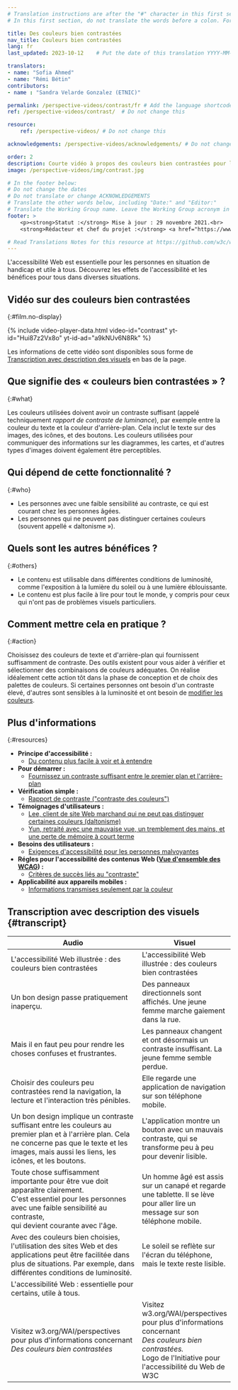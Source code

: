 ```yaml
---
# Translation instructions are after the "#" character in this first section. They are comments that do not show up in the web page. You do not need to translate the instructions after "#".
# In this first section, do not translate the words before a colon. For example, do not translate "title:". Do translate the text after "title:".

title: Des couleurs bien contrastées
nav_title: Couleurs bien contrastées
lang: fr
last_updated: 2023-10-12    # Put the date of this translation YYYY-MM-DD (with month in the middle)

translators: 
- name: "Sofia Ahmed"
- name: "Rémi Bétin"
contributors:
- name : "Sandra Velarde Gonzalez (ETNIC)"

permalink: /perspective-videos/contrast/fr # Add the language shortcode to the end, with no / at the end. For example /standards-guidelines/fr
ref: /perspective-videos/contrast/  # Do not change this

resource:
    ref: /perspective-videos/ # Do not change this

acknowledgements: /perspective-videos/acknowledgements/ # Do not change this

order: 2
description: Courte vidéo à propos des couleurs bien contrastées pour l'accessibilité Web - de quoi s'agit-il, qui en bénéficie, et comment mettre cela en pratique.
image: /perspective-videos/img/contrast.jpg

# In the footer below:
# Do not change the dates
# Do not translate or change ACKNOWLEDGEMENTS
# Translate the other words below, including "Date:" and "Editor:"
# Translate the Working Group name. Leave the Working Group acronym in English.
footer: >
    <p><strong>Statut :</strong> Mise à jour : 29 novembre 2021.<br>
    <strong>Rédacteur et chef du projet :</strong> <a href="https://www.w3.org/People/shadi">Shadi Abou-Zahra</a>. Développé par le <a href="https://www.w3.org/WAI/EO/">Groupe de travail Éducation et Promotion</a> avec le soutien du projet <a href="https://www.w3.org/WAI/DEV/">WAI-DEV</a>, co-financé par la Commission européenne. Mis à jour avec le soutien de la Fondation Ford. ACKNOWLEDGEMENTS.</p>

# Read Translations Notes for this resource at https://github.com/w3c/wai-perspective-videos#readme
---
```


L'accessibilité Web est essentielle pour les personnes en situation de handicap et utile à tous. Découvrez les effets de l'accessibilité et les bénéfices pour tous dans diverses situations.

## Vidéo sur des couleurs bien contrastées
{:#film.no-display}

{% include video-player-data.html
    video-id="contrast"
    yt-id="Hui87z2Vx8o"
    yt-id-ad="a9kNUv6N8Rk"
%}

Les informations de cette vidéo sont disponibles sous forme de [Transcription avec description des visuels](#transcript) en bas de la page.

## Que signifie des «&nbsp;couleurs bien contrastées&nbsp;» ?
{:#what}

Les couleurs utilisées doivent avoir un contraste suffisant (appelé techniquement <em>rapport de contraste de luminance</em>), par exemple entre la couleur du texte et la couleur d'arrière-plan. Cela inclut le texte sur des images, des icônes, et des boutons. Les couleurs utilisées pour communiquer des informations sur les diagrammes, les cartes, et d'autres types d'images doivent également être perceptibles.

## Qui dépend de cette fonctionnalité ?
{:#who}

-   Les personnes avec une faible sensibilité au contraste, ce qui est courant chez les personnes âgées.
-   Les personnes qui ne peuvent pas distinguer certaines couleurs (souvent appellé « daltonisme »).

## Quels sont les autres bénéfices ?
{:#others}

-   Le contenu est utilisable dans différentes conditions de luminosité, comme l'exposition à la lumière du soleil ou à une lumière éblouissante.
-   Le contenu est plus facile à lire pour tout le monde, y compris pour ceux qui n'ont pas de problèmes visuels particuliers.

## Comment mettre cela en pratique ?
{:#action}

Choisissez des couleurs de texte et d'arrière-plan qui fournissent suffisamment de contraste. Des outils existent pour vous aider à vérifier et sélectionner des combinaisons de couleurs adéquates. On réalise idéalement cette action tôt dans la phase de conception et de choix des palettes de couleurs. Si certaines personnes ont besoin d'un contraste élevé, d'autres sont sensibles à la luminosité et ont besoin de [modifier les couleurs](/perspective-videos/customizable/).

## Plus d'informations
{:#resources}

-   **Principe d'accessibilité :**
    -   [Du contenu plus facile à voir et à entendre](/fundamentals/accessibility-principles/#distinguishable)
-   **Pour démarrer :**
    -   [Fournissez un contraste suffisant entre le premier plan et l'arrière-plan](/tips/designing/#provide-sufficient-contrast-between-foreground-and-background) 
-   **Vérification simple :**
    -   [Rapport de contraste ("contraste des couleurs")](/test-evaluate/preliminary/#contrast) 
-   **Témoignages d'utilisateurs :**
    -   [Lee, client de site Web marchand qui ne peut pas distinguer certaines couleurs (daltonisme)](/people-use-web/user-stories/#shopper)
    -   [Yun, retraité avec une mauvaise vue, un tremblement des mains, et une perte de mémoire à court terme](/people-use-web/user-stories/#retiree)
-   **Besoins des utilisateurs :**
    -   [Exigences d'accessibilité pour les personnes malvoyantes](http://www.w3.org/TR/low-vision-needs/) 
-   **Régles pour l'accessibilité des contenus Web ([Vue d'ensemble des WCAG](/standards-guidelines/wcag/)) :** 
    -   [Critères de succès liés au "contraste"](https://www.w3.org/WAI/WCAG21/quickref/?tags=contrast) 
-   **Applicabilité aux appareils mobiles :**
    -   [Informations transmises seulement par la couleur](/standards-guidelines/shared-experiences/#color) 

## Transcription avec description des visuels {#transcript}

<table>
  <thead>
    <tr>
      <th width="65%">Audio</th>
      <th>Visuel</th>
    </tr>
  </thead>
  <tbody>
    <tr>
      <td>L'accessibilité Web illustrée : des couleurs bien contrastées</td>
      <td>L'accessibilité Web illustrée : des couleurs bien contrastées</td>
    </tr>
    <tr>
      <td>Un bon design passe pratiquement inaperçu.</td>
      <td>Des panneaux directionnels sont affichés. Une jeune femme marche gaiement dans la rue.</td>
    </tr>
    <tr>
      <td>Mais il en faut peu pour rendre les choses confuses et frustrantes.</td>
      <td>Les panneaux changent et ont désormais un contraste insuffisant. La jeune femme semble perdue.</td>
    </tr>
    <tr>
      <td>Choisir des couleurs peu contrastées rend la navigation, la lecture et l'interaction très pénibles.</td>
      <td>Elle regarde une application de navigation sur son téléphone mobile.</td>
    </tr>
    <tr>
      <td>Un bon design implique un contraste suffisant entre les couleurs au premier plan et à l'arrière plan. Cela ne concerne pas que le texte et les images, mais aussi les liens, les icônes, et les boutons.</td>
      <td>L'application montre un bouton avec un mauvais contraste, qui se transforme peu à peu pour devenir lisible.</td>
    </tr>
    <tr>
      <td>Toute chose suffisamment importante pour être vue doit apparaître clairement.<br>
       C'est essentiel pour les personnes avec une faible sensibilité au contraste,<br>
        qui devient courante avec l'âge.</td>
      <td>Un homme âgé est assis sur un canapé et regarde une tablette. Il se lève pour aller lire un message sur son téléphone mobile.</td>
    </tr>
    <tr>
      <td>Avec des couleurs bien choisies, l'utilisation des sites Web et des applications peut être facilitée dans plus de situations. Par exemple, dans différentes conditions de luminosité.</td>
      <td>Le soleil se reflète sur l'écran du téléphone, mais le texte reste lisible.</td>
    </tr>
    <tr>
      <td>L'accessibilité Web : essentielle pour certains, utile à tous.</td>
      <td>&nbsp;</td>
    </tr>
    <tr>
      <td>Visitez w3.org/WAI/perspectives pour plus d'informations concernant <em>Des couleurs bien contrastées</em></td>
      <td>Visitez<br>
        w3.org/WAI/perspectives<br>
        pour plus d'informations concernant<br>
        <em>Des couleurs bien contrastées.</em><br>
        Logo de l'Initiative pour l'accessibilité du Web de W3C</td>
    </tr>
  </tbody>
</table>
